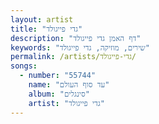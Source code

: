 ```yaml
---
layout: artist
title: "גדי פייגולד"
description: "דף האמן גדי פייגולד"
keywords: "שירים, מוזיקה, גדי פייגולד"
permalink: /artists/גדי-פייגולד/
songs:
  - number: "55744"
    name: "עד סוף העולם"
    album: "סינגלים"
    artist: "גדי פייגולד"
---
```

